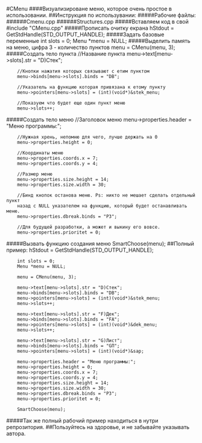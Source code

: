 #CMenu
####Визуализироване меню, которое очень простое в использовании.
##Инструкция по использувании:
#####Рабочие файлы:
######Cmenu.cpp
######Structures.cpp
#####Вставляем код в свой
        #include "CMenu.cpp"
#####Прописать очитку екрана
        hStdout = GetStdHandle(STD_OUTPUT_HANDLE);
#####Задать базовые переменные
        int slots = 0;
        Menu *menu = NULL;
#####Выделить память на меню, цифра 3 - количество пунктов
        menu = CMenu(menu, 3);
#####Создать тело пункта
        //Название пункта
        menu->text[menu->slots].str = "D)Стек";
        
        //Кнопки нажатия которых связывают с етим пунктом
        menu->binds[menu->slots].binds = "DВ";
        
        //Указатель на функцию которая привязана к етому пункту
        menu->pointers[menu->slots] = (int)(void*)&stek_menu;
        
        //Показуем что будет еще один пункт меню
        menu->slots++;
#####Создать тело меню
        //Заголовок меню
        menu->properties.header = "Меню программы:";
        
        //Нужная хрень, непомню для чего, лучше держать на 0
        menu->properties.height = 0;
        
        //Координаты меню
        menu->properties.coords.x = 7;
        menu->properties.coords.y = 4;
        
        //Размер меню
        menu->properties.size.height = 14;
        menu->properties.size.width = 30;
        
        //Бинд кнопок останова меню. Ps: никто не мешает сделать отдельный пункт 
        назад с NULL указателем на функцию, который будет останавливать меню.
        menu->properties.dbreak.binds = "PЗ";
        
        //Для будущей разработки, а может и выкину его вовсе.
        menu->properties.prioritet = 0;
#####Вызвать функцию создания меню
        SmartChoose(menu);
##Полный пример:
        hStdout = GetStdHandle(STD_OUTPUT_HANDLE);
        
        int slots = 0;
        Menu *menu = NULL;

        menu = CMenu(menu, 3);

        menu->text[menu->slots].str = "D)Стек";
        menu->binds[menu->slots].binds = "DВ";
        menu->pointers[menu->slots] = (int)(void*)&stek_menu;
        menu->slots++;

        menu->text[menu->slots].str = "F)Дек";
        menu->binds[menu->slots].binds = "FА";
        menu->pointers[menu->slots] = (int)(void*)&dek_menu;
        menu->slots++;

        menu->text[menu->slots].str = "G)Лист";
        menu->binds[menu->slots].binds = "GП";
        menu->pointers[menu->slots] = (int)(void*)&sap;

        menu->properties.header = "Меню программы:";
        menu->properties.height = 0;
        menu->properties.coords.x = 7;
        menu->properties.coords.y = 4;
        menu->properties.size.height = 14;
        menu->properties.size.width = 30;
        menu->properties.dbreak.binds = "PЗ";
        menu->properties.prioritet = 0;

        SmartChoose(menu);
#####Так же полный рабочий пример находиться в нутри репрозитория.
##Пользуйтесь на здоровье, и не забывайте указывать автора.
